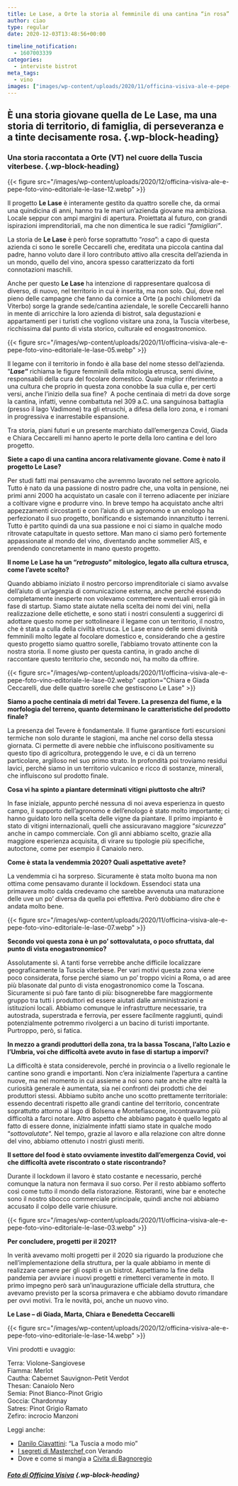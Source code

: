 ```yaml
---
title: Le Lase, a Orte la storia al femminile di una cantina “in rosa”
author: ciao
type: regular
date: 2020-12-03T13:48:56+00:00

timeline_notification:
  - 1607003339
categories:
  - interviste bistrot
meta_tags:
  - vino
images: ["images/wp-content/uploads/2020/11/officina-visiva-ale-e-pepe-foto-vino-editoriale-le-lase-01.webp"]
---
```

## **È una storia giovane quella de Le Lase, ma una storia di territorio, di famiglia, di perseveranza e a tinte decisamente rosa.**  {.wp-block-heading}

### **Una storia raccontata a Orte (VT) nel cuore della Tuscia viterbese.** {.wp-block-heading}


{{< figure src="/images/wp-content/uploads/2020/12/officina-visiva-ale-e-pepe-foto-vino-editoriale-le-lase-12.webp" >}}


Il progetto **Le Lase** è interamente gestito da quattro sorelle che, da ormai una quindicina di anni, hanno tra le mani un’azienda giovane ma ambiziosa. Locale seppur con ampi margini di apertura. Proiettata al futuro, con grandi ispirazioni imprenditoriali, ma che non dimentica le sue radici “_famigliari”_.&nbsp;

La storia de **Le Lase** è però forse soprattutto “_rosa_”: a capo di questa azienda ci sono le sorelle Ceccarelli che, ereditata una piccola cantina dal padre, hanno voluto dare il loro contributo attivo alla crescita dell’azienda in un mondo, quello del vino, ancora spesso caratterizzato da forti connotazioni maschili.&nbsp;

Anche per questo **Le Lase** ha intenzione di rappresentare qualcosa di diverso, di nuovo, nel territorio in cui è inserita, ma non solo. Qui, dove nel pieno delle campagne che fanno da cornice a Orte (a pochi chilometri da Viterbo) sorge la grande sede/cantina aziendale, le sorelle Ceccarelli hanno in mente di arricchire la loro azienda di bistrot, sala degustazioni e appartamenti per i turisti che vogliono visitare una zona, la Tuscia viterbese, ricchissima dal punto di vista storico, culturale ed enogastronomico.&nbsp;


{{< figure src="/images/wp-content/uploads/2020/11/officina-visiva-ale-e-pepe-foto-vino-editoriale-le-lase-05.webp" >}}


Il legame con il territorio in fondo è alla base del nome stesso dell’azienda. &#8220;**_Lase_&#8220;** richiama le figure femminili della mitologia etrusca, semi divine, responsabili della cura del focolare domestico. Quale miglior riferimento a una cultura che proprio in questa zona conobbe la sua culla e, per certi versi, anche l&#8217;inizio della sua fine?&nbsp; A poche centinaia di metri da dove sorge la cantina, infatti, venne combattuta nel 309 a.C. una sanguinosa battaglia (presso il lago Vadimone) tra gli etruschi, a difesa della loro zona, e i romani in progressiva e inarrestabile espansione.&nbsp;

Tra storia, piani futuri e un presente marchiato dall&#8217;emergenza Covid, Giada e Chiara Ceccarelli mi hanno aperto le porte della loro cantina e del loro progetto.

**Siete a capo di una cantina ancora relativamente giovane. Come è nato il progetto Le Lase?**

Per studi fatti mai pensavamo che avremmo lavorato nel settore agricolo. Tutto è nato da una passione di nostro padre che, una volta in pensione, nei primi anni 2000 ha acquistato un casale con il terreno adiacente per iniziare a coltivare vigne e produrre vino. In breve tempo ha acquistato anche altri appezzamenti circostanti e con l&#8217;aiuto di un agronomo e un enologo ha perfezionato il suo progetto, bonificando e sistemando innanzitutto i terreni. Tutto è partito quindi da una sua passione e noi ci siamo in qualche modo ritrovate catapultate in questo settore. Man mano ci siamo però fortemente appassionate al mondo del vino, diventando anche sommelier AIS, e prendendo concretamente in mano questo progetto.

**Il nome Le Lase ha un “_retrogusto_” mitologico, legato alla cultura etrusca, come l’avete scelto?**

Quando abbiamo iniziato il nostro percorso imprenditoriale ci siamo avvalse dell&#8217;aiuto di un&#8217;agenzia di comunicazione esterna, anche perché essendo completamente inesperte non volevamo commettere eventuali errori già in fase di startup. Siamo state aiutate nella scelta dei nomi dei vini, nella realizzazione delle etichette, e sono stati i nostri consulenti a suggerirci di adottare questo nome per sottolineare il legame con un territorio, il nostro, che è stata a culla della civiltà etrusca. Le Lase erano delle semi divinità femminili molto legate al focolare domestico e, considerando che a gestire questo progetto siamo quattro sorelle, l&#8217;abbiamo trovato attinente con la nostra storia. Il nome giusto per questa cantina, in grado anche di raccontare questo territorio che, secondo noi, ha molto da offrire.


{{< figure src="/images/wp-content/uploads/2020/11/officina-visiva-ale-e-pepe-foto-vino-editoriale-le-lase-02.webp" caption="Chiara e Giada Ceccarelli, due delle quattro sorelle che gestiscono Le Lase" >}}


**Siamo a poche centinaia di metri dal Tevere. La presenza del fiume, e la morfologia del terreno, quanto determinano le caratteristiche del prodotto finale?&nbsp;**

La presenza del Tevere è fondamentale. Il fiume garantisce forti escursioni termiche non solo durante le stagioni, ma anche nel corso della stessa giornata. Ci permette di avere nebbie che influiscono positivamente su questo tipo di agricoltura, proteggendo le uve, e ci dà un terreno particolare, argilloso nel suo primo strato. In profondità poi troviamo residui lavici, perché siamo in un territorio vulcanico e ricco di sostanze, minerali, che influiscono sul prodotto finale.&nbsp;

**Cosa vi ha spinto a piantare determinati vitigni piuttosto che altri?**

In fase iniziale, appunto perché nessuna di noi aveva esperienza in questo campo, il supporto dell&#8217;agronomo e dell&#8217;enologo è stato molto importante; ci hanno guidato loro nella scelta delle vigne da piantare. Il primo impianto è stato di vitigni internazionali, quelli che assicuravano maggiore &#8220;_sicurezza_&#8221; anche in campo commerciale. Con gli anni abbiamo scelto, grazie alla maggiore esperienza acquisita, di virare su tipologie più specifiche, autoctone, come per esempio il Canaiolo nero.

**Come è stata la vendemmia 2020? Quali aspettative avete?**

La vendemmia ci ha sorpreso. Sicuramente è stata molto buona ma non ottima come pensavamo durante il lockdown. Essendoci stata una primavera molto calda credevamo che sarebbe avvenuta una maturazione delle uve un po&#8217; diversa da quella poi effettiva. Però dobbiamo dire che è andata molto bene.


{{< figure src="/images/wp-content/uploads/2020/11/officina-visiva-ale-e-pepe-foto-vino-editoriale-le-lase-07.webp" >}}


**Secondo voi questa zona è un po’ sottovalutata, o poco sfruttata, dal punto di vista enogastronomico?**

Assolutamente sì. A tanti forse verrebbe anche difficile localizzare geograficamente la Tuscia viterbese. Per vari motivi questa zona viene poco considerata, forse perché siamo un po&#8217; troppo vicini a Roma, o ad aree più blasonate dal punto di vista enogastronomico come la Toscana. Sicuramente si può fare tanto di più: bisognerebbe fare maggiormente gruppo tra tutti i produttori ed essere aiutati dalle amministrazioni e istituzioni locali. Abbiamo comunque le infrastrutture necessarie, tra autostrada, superstrada e ferrovia, per essere facilmente raggiunti, quindi potenzialmente potremmo rivolgerci a un bacino di turisti importante. Purtroppo, però, si fatica.&nbsp;

**In mezzo a grandi produttori della zona, tra la bassa Toscana, l&#8217;alto Lazio e l&#8217;Umbria, voi che difficoltà avete avuto in fase di startup a imporvi?**

La difficoltà è stata considerevole, perché in provincia o a livello regionale le cantine sono grandi e importanti. Non c&#8217;era inizialmente l&#8217;apertura a cantine nuove, ma nel momento in cui assieme a noi sono nate anche altre realtà la curiosità generale è aumentata, sia nei confronti dei prodotti che dei produttori stessi. Abbiamo subìto anche uno scotto prettamente territoriale: essendo decentrati rispetto alle grandi cantine del territorio, concentrate soprattutto attorno al lago di Bolsena e Montefiascone, incontravamo più difficoltà a farci notare. Altro aspetto che abbiamo pagato è quello legato al fatto di essere donne, inizialmente infatti siamo state in qualche modo &#8220;_sottovalutate_&#8220;. Nel tempo, grazie al lavoro e alla relazione con altre donne del vino, abbiamo ottenuto i nostri giusti meriti.

**Il settore del food è stato ovviamente investito dall’emergenza Covid, voi che difficoltà avete riscontrato o state riscontrando?**

Durante il lockdown il lavoro è stato costante e necessario, perché comunque la natura non fermava il suo corso. Per il resto abbiamo sofferto così come tutto il mondo della ristorazione. Ristoranti, wine bar e enoteche sono il nostro sbocco commerciale principale, quindi anche noi abbiamo accusato il colpo delle varie chiusure.


{{< figure src="/images/wp-content/uploads/2020/11/officina-visiva-ale-e-pepe-foto-vino-editoriale-le-lase-03.webp" >}}


**Per concludere, progetti per il 2021?**

In verità avevamo molti progetti per il 2020 sia riguardo la produzione che nell&#8217;implementazione della struttura, per la quale abbiamo in mente di realizzare camere per gli ospiti e un bistrot. Aspettiamo la fine della pandemia per avviare i nuovi progetti e rimetterci veramente in moto. Il primo impegno però sarà un&#8217;inaugurazione ufficiale della struttura, che avevamo previsto per la scorsa primavera e che abbiamo dovuto rimandare per ovvi motivi. Tra le novità, poi, anche un nuovo vino.

**Le Lase &#8211; di Giada, Marta, Chiara e Benedetta Ceccarelli**


{{< figure src="/images/wp-content/uploads/2020/12/officina-visiva-ale-e-pepe-foto-vino-editoriale-le-lase-14.webp" >}}


Vini prodotti e uvaggio:

Terra: Violone-Sangiovese  
Fiamma: Merlot  
Cautha: Cabernet Sauvignon-Petit Verdot  
Thesan: Canaiolo Nero  
Semia: Pinot Bianco-Pinot Grigio  
Goccia: Chardonnay  
Satres: Pinot Grigio Ramato  
Zefiro: incrocio Manzoni

Leggi anche:

<ul class="wp-block-list">
  <li>
    <a rel="noreferrer noopener" href="https://aleepepe.com/2020/10/19/danilo-ciavattini-ristorante-menu/" target="_blank">Danilo Ciavattini</a>: &#8220;La Tuscia a modo mio&#8221;
  </li>
  <li>
    <a rel="noreferrer noopener" href="https://aleepepe.com/2020/09/07/segreti-masterchef-verando/" target="_blank">I segreti di Masterchef </a>con Verando
  </li>
  <li>
    Dove e come si mangia a <a rel="noreferrer noopener" href="https://aleepepe.com/2020/05/25/dove-si-mangia-civita-bagnoregio/" target="_blank">Civita di Bagnoregio </a>
  </li>
</ul>

##### <a href="https://www.officinavisiva.it/" target="_blank" rel="noreferrer noopener">Foto di Officina Visiva</a> {.wp-block-heading}
